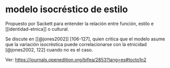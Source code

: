 # modelo isocréstico de estilo
Propuesto por Sackett para entender la relación entre función, estilo e [[identidad-etnica]] o cultural.

Se discute en [[@jones2002]] [106-127], quien critica que el modelo asume que la variación isocréstica puede correlacionarse con la etnicidad [@jones2002, 122] cuando no es el caso.

Ver: https://journals.openedition.org/bifea/2853?lang=es#tocto1n2


